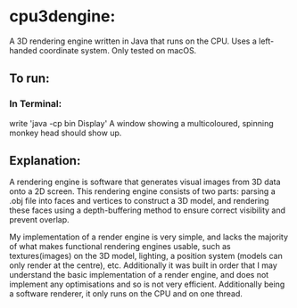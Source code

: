 # cpu3dengine:
A 3D rendering engine written in Java that runs on the CPU. Uses a left-handed coordinate system. Only tested on macOS.

## To run:
### In Terminal:
write 'java -cp bin Display'
A window showing a multicoloured, spinning monkey head should show up.

## Explanation:

A rendering engine is software that generates visual images from 3D data onto a 2D screen. This rendering engine consists of two parts: parsing a .obj file into faces and vertices to construct a 3D model, and rendering these faces using a depth-buffering method to ensure correct visibility and prevent overlap.

My implementation of a render engine is very simple, and lacks the majority of what makes functional rendering engines usable, such as textures(images) on the 3D model, lighting, a position system (models can only render at the centre), etc. Additionally it was built in order that I may understand the basic implementation of a render engine, and does not implement any optimisations and so is not very efficient. Additionally being a software renderer, it only runs on the CPU and on one thread.